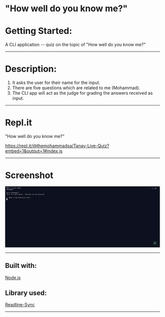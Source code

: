 # "How well do you know me?"

# Getting Started:

A CLI application -- quiz on the topic of "How well do you know me?"

********
# Description:

1. It asks the user for their name for the input.
2. There are five questions which are related to me (Mohammad).
3. The CLI app will act as the judge for grading the answers received as input.

********
# Repl.it

"How well do you know me?"

https://repl.it/@themohammadsa/Tanay-Live-Quiz?embed=1&output=1#index.js

********

# Screenshot 

![Screenshot](/images/screenshot.png)

********


## Built with:

[Node.js](https://nodejs.org/en/)

## Library used:

[Readline-Sync](https://www.npmjs.com/package/readline-sync)

********
